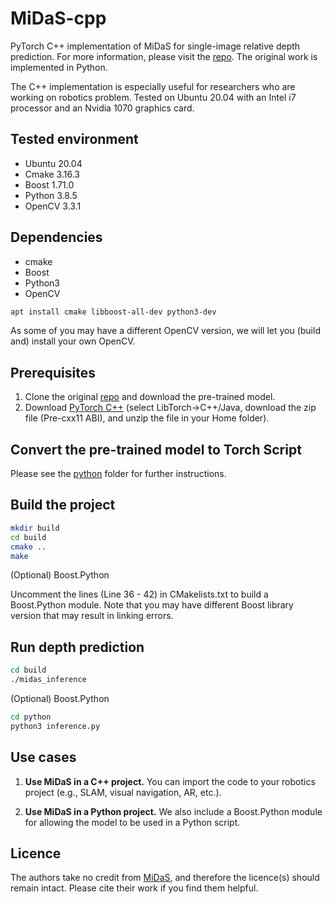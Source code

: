 # MiDaS-cpp
PyTorch C++ implementation of MiDaS for single-image relative depth prediction.
For more information, please visit the [repo](https://github.com/intel-isl/MiDaS). The original work is implemented in Python.

The C++ implementation is especially useful for researchers who are working on robotics problem. Tested on Ubuntu 20.04 with an Intel i7 processor and an Nvidia 1070 graphics card.


## Tested environment
- Ubuntu 20.04
- Cmake 3.16.3
- Boost 1.71.0
- Python 3.8.5
- OpenCV 3.3.1


## Dependencies
- cmake
- Boost
- Python3
- OpenCV

```bash
apt install cmake libboost-all-dev python3-dev
```

As some of you may have a different OpenCV version, we will let you (build and) install your own OpenCV.


## Prerequisites
1. Clone the original [repo](https://github.com/intel-isl/MiDaS) and download the pre-trained model.
2. Download [PyTorch C++](https://pytorch.org/get-started/locally/) (select LibTorch->C++/Java, download the zip file (Pre-cxx11 ABI), and unzip the file in your Home folder).


## Convert the pre-trained model to Torch Script
Please see the [python](https://github.com/yan99033/MiDaS-cpp/tree/master/python) folder for further instructions.


## Build the project

```bash
mkdir build
cd build
cmake ..
make
```

(Optional) Boost.Python

Uncomment the lines (Line 36 - 42) in CMakelists.txt to build a Boost.Python module. Note that you may have different Boost library version that may result in linking errors.


## Run depth prediction

```bash
cd build
./midas_inference
```

(Optional) Boost.Python
 ```bash
 cd python
 python3 inference.py
 ```

## Use cases
1. **Use MiDaS in a C++ project.** You can import the code to your robotics project (e.g., SLAM, visual navigation, AR, etc.).

2. **Use MiDaS in a Python project.** We also include a Boost.Python module for allowing the model to be used in a Python script.


## Licence

The authors take no credit from [MiDaS](https://github.com/intel-isl/MiDaS), and therefore the licence(s) should remain intact. Please cite their work if you find them helpful. 